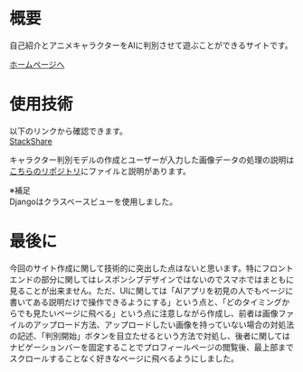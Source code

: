 # 概要
自己紹介とアニメキャラクターをAIに判別させて遊ぶことができるサイトです。

[ホームページへ](https://zwanywhere.com/)
# 使用技術
以下のリンクから確認できます。  
[StackShare](https://stackshare.io/zawa/my-portfolio)

キャラクター判別モデルの作成とユーザーが入力した画像データの処理の説明は[こちらのリポジトリ](https://github.com/zoniha/create-anime-detection-dataset)にファイルと説明があります。


※補足  
Djangoはクラスベースビューを使用しました。

# 最後に
今回のサイト作成に関して技術的に突出した点はないと思います。特にフロントエンドの部分に関してはレスポンシブデザインではないのでスマホではまともに見ることが出来ません。ただ、UIに関しては「AIアプリを初見の人でもページに書いてある説明だけで操作できるようにする」という点と、「どのタイミングからでも見たいページに飛べる」という点に注意しながら作成し、前者は画像ファイルのアップロード方法、アップロードしたい画像を持っていない場合の対処法の記述、「判別開始」ボタンを目立たせるという方法で対処し、後者に関してはナビゲーションバーを固定することでプロフィールページの閲覧後、最上部までスクロールすることなく好きなページに飛べるようにしました。